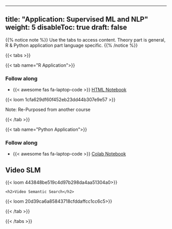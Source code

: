 
---
title: "Application: Supervised ML and NLP"
weight: 5
disableToc: true
draft: false
---


{{% notice note %}} Use the tabs to access content. Theory part is general, R & Python application part language specific.
{{% /notice %}}


{{< tabs >}}



{{< tab name="R Application">}}
<div>
   <h3>Follow along</h3>
  <ul>
    <li> {{< awesome fas fa-laptop-code >}} <a href="https://https://daniel-hain.github.io/ML_course_maastricht/notebooks/ML_case_technology.nb.html" target="_blank">HTML Notebook</a> </li>
  </ul>

  {{< loom 1cfa629df60f452eb23dd44b307e9e57 >}}
  
Note: Re-Purposed  from another course

</div>
{{< /tab >}}


  
{{< tab name="Python Application">}}
<div>
   <h3>Follow along</h3> 
  <ul>
    <li> {{< awesome fas fa-laptop-code >}} <a href="https://colab.research.google.com/github/RJuro/nlp-intro-cuny/blob/master/notebooks/Intro_to_nlp_and_supervised_tasks.ipynb" target="_blank">Colab Notebook</a> </li>
  </ul>

  <h2>Video SLM</h2>
  {{< loom 443848be519c4d97b298da4aa51304a0>}}

    <h2>Video Semantic Search</h2>
  {{< loom 20d39ca6a85843718cfddaffcc1cc6c5>}}


</div>
{{< /tab >}}

{{< /tabs >}}

